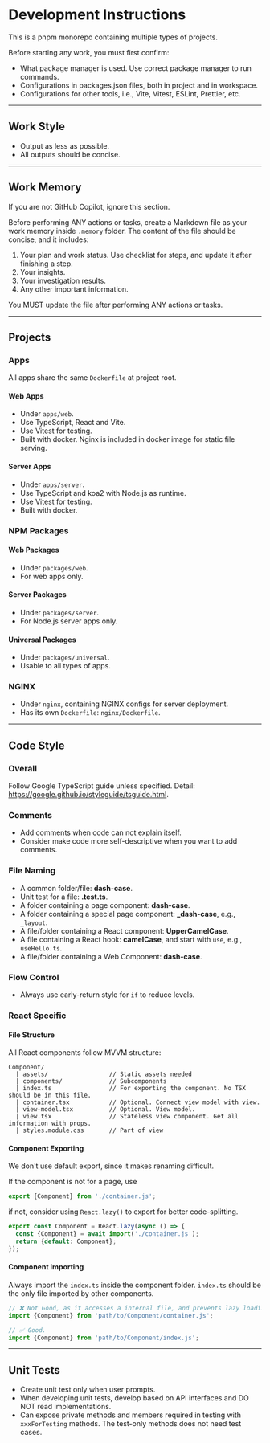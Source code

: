 # Development Instructions

This is a pnpm monorepo containing multiple types of projects.

Before starting any work, you must first confirm:

- What package manager is used. Use correct package manager to run commands.
- Configurations in packages.json files, both in project and in workspace.
- Configurations for other tools, i.e., Vite, Vitest, ESLint, Prettier, etc.

---

## Work Style

- Output as less as possible.
- All outputs should be concise.

---

## Work Memory

If you are not GitHub Copilot, ignore this section.

Before performing ANY actions or tasks, create a Markdown file as your work memory inside `.memory` folder. The content
of the file should be concise, and it includes:

1. Your plan and work status. Use checklist for steps, and update it after finishing a step.
2. Your insights.
3. Your investigation results.
4. Any other important information.

You MUST update the file after performing ANY actions or tasks.

---

## Projects

### Apps

All apps share the same `Dockerfile` at project root.

#### Web Apps

- Under `apps/web`.
- Use TypeScript, React and Vite.
- Use Vitest for testing.
- Built with docker. Nginx is included in docker image for static file serving.

#### Server Apps

- Under `apps/server`.
- Use TypeScript and koa2 with Node.js as runtime.
- Use Vitest for testing.
- Built with docker.

### NPM Packages

#### Web Packages

- Under `packages/web`.
- For web apps only.

#### Server Packages

- Under `packages/server`.
- For Node.js server apps only.

#### Universal Packages

- Under `packages/universal`.
- Usable to all types of apps.

### NGINX

- Under `nginx`, containing NGINX configs for server deployment.
- Has its own `Dockerfile`: `nginx/Dockerfile`.

---

## Code Style

### Overall

Follow Google TypeScript guide unless specified. Detail: <https://google.github.io/styleguide/tsguide.html>.

### Comments

- Add comments when code can not explain itself.
- Consider make code more self-descriptive when you want to add comments.

### File Naming

- A common folder/file: **dash-case**.
- Unit test for a file: **<file-name>.test.ts**.
- A folder containing a page component: **dash-case**.
- A folder containing a special page component: **\_dash-case**, e.g., `_layout`.
- A file/folder containing a React component: **UpperCamelCase**.
- A file containing a React hook: **camelCase**, and start with `use`, e.g., `useHello.ts`.
- A file/folder containing a Web Component: **dash-case**.

### Flow Control

- Always use early-return style for `if` to reduce levels.

### React Specific

#### File Structure

All React components follow MVVM structure:

```text
Component/
  | assets/                 // Static assets needed
  | components/             // Subcomponents
  | index.ts                // For exporting the component. No TSX should be in this file.
  | container.tsx           // Optional. Connect view model with view.
  | view-model.tsx          // Optional. View model.
  | view.tsx                // Stateless view component. Get all information with props.
  | styles.module.css       // Part of view
```

#### Component Exporting

We don't use default export, since it makes renaming difficult.

If the component is not for a page, use

```typescript
export {Component} from './container.js';
```

if not, consider using `React.lazy()` to export for better code-splitting.

```typescript
export const Component = React.lazy(async () => {
  const {Component} = await import('./container.js');
  return {default: Component};
});
```

#### Component Importing

Always import the `index.ts` inside the component folder. `index.ts` should be the only file imported by other
components.

```typescript
// ❌ Not Good, as it accesses a internal file, and prevents lazy loading.
import {Component} from 'path/to/Component/container.js';

// ✅ Good.
import {Component} from 'path/to/Component/index.js';
```

---

## Unit Tests

- Create unit test only when user prompts.
- When developing unit tests, develop based on API interfaces and DO NOT read implementations.
- Can expose private methods and members required in testing with `xxxForTesting` methods. The test-only methods does
  not need test cases.
